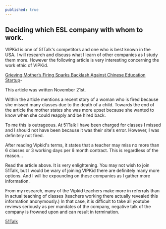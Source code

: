 ```yaml
---
published: true
---
```

## Deciding which ESL company with whom to work.

VIPKid is one of 51Talk's competitors and one who is best known in the USA. I will research and discuss what I learn of other companies as I study them more.  However the following article is very interesting concerning the work ethic of VIPKid.

[Grieving Mother’s Firing Sparks Backlash Against Chinese Education Startup](https://www.bloomberg.com/news/articles/2017-11-21/grieving-mother-s-firing-sparks-backlash-against-chinese-education-startup)-

This article was written November 21st.

Within the article mentions a recent story of a woman who is fired because she missed many classes due to the death of a child.  Towards the end of the article the mother states she  was more upset because she wanted to know when she could reapply and be hired back.

To me this is outrageous.  At 51Talk I have been charged for classes I missed and I should not have been because it was their site's error.  However, I was definitely not fired.

After reading Vipkid's terms, it states that a teacher may miss no more than 6 classes or 3 working days per 6 month contract.  This is regardless of the reason...

Read the article above. It is very enlightening.  You may not wish to join 51Talk, but I would be wary of joining VIPKid there are definitely many more options.  And I will be expounding on these companies as I gather more information.

From my research, many of the Vipkid teachers make more in referrals than in actual teaching of classes (teachers working there actually revealed this information anonymously.)  In that case, it is difficult to take all youtube reviews seriously as per mandates of the company, negative talk of the company is frowned upon and can result in termination.

[51Talk](http://www.51talk.com/na?referrer=4825373)
